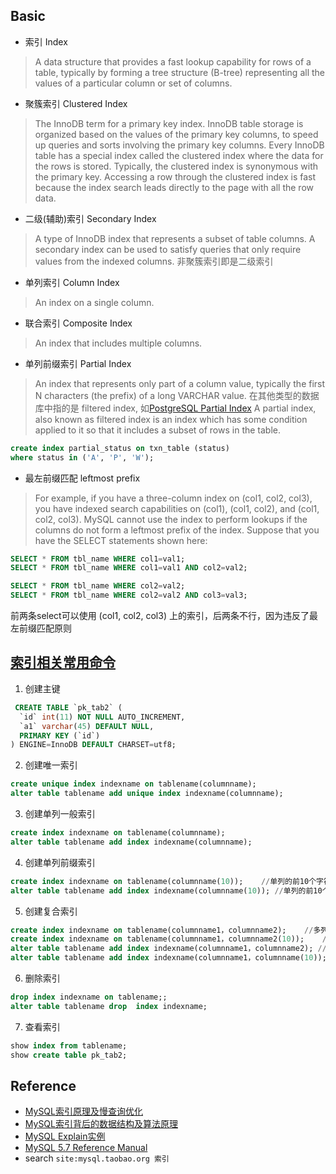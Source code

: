 ## Basic

* 索引 Index
> A data structure that provides a fast lookup capability for rows of a table, typically by forming a tree structure (B-tree) representing all the values of a particular column or set of columns.


* 聚簇索引 Clustered Index
> The InnoDB term for a primary key index. InnoDB table storage is organized based on the values of the primary key columns, to speed up queries and sorts involving the primary key columns.
> Every InnoDB table has a special index called the clustered index where the data for the rows is stored. Typically, the clustered index is synonymous with the primary key. Accessing a row through the clustered index is fast because the index search leads directly to the page with all the row data.


* 二级(辅助)索引 Secondary Index
> A type of InnoDB index that represents a subset of table columns. A secondary index can be used to satisfy queries that only require values from the indexed columns. 
非聚簇索引即是二级索引


* 单列索引 Column Index
> An index on a single column.


* 联合索引 Composite Index
> An index that includes multiple columns.


* 单列前缀索引 Partial Index
> An index that represents only part of a column value, typically the first N characters (the prefix) of a long VARCHAR value.
在其他类型的数据库中指的是 filtered index, 如[PostgreSQL Partial Index](https://huoding.com/2016/04/28/510)
> A partial index, also known as filtered index is an index which has some condition applied to it so that it includes a subset of rows in the table.

```sql
create index partial_status on txn_table (status)
where status in ('A', 'P', 'W');
```


* 最左前缀匹配 leftmost prefix
> For example, if you have a three-column index on (col1, col2, col3), you have indexed search capabilities on (col1), (col1, col2), and (col1, col2, col3).  MySQL cannot use the index to perform lookups if the columns do not form a leftmost prefix of the index. Suppose that you have the SELECT statements shown here:

```sql
SELECT * FROM tbl_name WHERE col1=val1;
SELECT * FROM tbl_name WHERE col1=val1 AND col2=val2;

SELECT * FROM tbl_name WHERE col2=val2;
SELECT * FROM tbl_name WHERE col2=val2 AND col3=val3;
```

前两条select可以使用 (col1, col2, col3) 上的索引，后两条不行，因为违反了最左前缀匹配原则


## [索引相关常用命令](http://blog.csdn.net/bigtree_3721/article/details/51335479)

1) 创建主键
```sql
 CREATE TABLE `pk_tab2` (
  `id` int(11) NOT NULL AUTO_INCREMENT,
  `a1` varchar(45) DEFAULT NULL,
  PRIMARY KEY (`id`)
) ENGINE=InnoDB DEFAULT CHARSET=utf8;
```


2) 创建唯一索引
```sql
create unique index indexname on tablename(columnname);
alter table tablename add unique index indexname(columnname);
```


3) 创建单列一般索引
```sql
create index indexname on tablename(columnname);
alter table tablename add index indexname(columnname);
```


4) 创建单列前缀索引
```sql
create index indexname on tablename(columnname(10));    //单列的前10个字符创建前缀索引
alter table tablename add index indexname(columnname(10)); //单列的前10个字符创建前缀索引
```


5) 创建复合索引
```sql
create index indexname on tablename(columnname1，columnname2);    //多列的复合索引
create index indexname on tablename(columnname1，columnname2(10));    //多列的包含前缀的复合索引
alter table tablename add index indexname(columnname1，columnname2); //多列的复合索引
alter table tablename add index indexname(columnname1，columnname(10)); //多列的包含前缀的复合索引
```


6) 删除索引
```sql
drop index indexname on tablename;;
alter table tablename drop  index indexname;
```


7) 查看索引
```sql
show index from tablename;
show create table pk_tab2;
```


## Reference

- [MySQL索引原理及慢查询优化](https://tech.meituan.com/mysql-index.html)
- [MySQL索引背后的数据结构及算法原理](http://blog.codinglabs.org/articles/theory-of-mysql-index.html)
- [MySQL Explain实例](http://www.cnitblog.com/aliyiyi08/archive/2008/09/09/48878.html)
- [MySQL 5.7 Reference Manual](https://dev.mysql.com/doc/refman/5.7/en/)
- search `site:mysql.taobao.org 索引`
